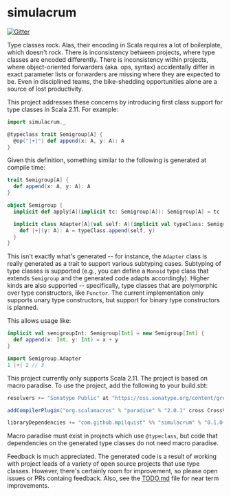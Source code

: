simulacrum
==========

[![Gitter](https://badges.gitter.im/Join%20Chat.svg)](https://gitter.im/mpilquist/simulacrum?utm_source=badge&utm_medium=badge&utm_campaign=pr-badge&utm_content=badge)

Type classes rock. Alas, their encoding in Scala requires a lot of boilerplate, which doesn't rock. There is inconsistency between projects, where type classes are encoded differently. There is inconsistency within projects, where object-oriented forwarders (aka. ops, syntax) accidentally differ in exact parameter lists or forwarders are missing where they are expected to be. Even in disciplined teams, the bike-shedding opportunities alone are a source of lost productivity.

This project addresses these concerns by introducing first class support for type classes in Scala 2.11. For example:

```scala
import simulacrum._

@typeclass trait Semigroup[A] {
  @op("|+|") def append(x: A, y: A): A
}
```

Given this definition, something similar to the following is generated at compile time:

```scala
trait Semigroup[A] {
  def append(x: A, y: A): A
}

object Semigroup {
  implicit def apply[A](implicit tc: Semigroup[A]): Semigroup[A] = tc

  implicit class Adapter[A](val self: A)(implicit val typeClass: Semigroup[A]) {
    def |+|(y: A): A = typeClass.append(self, y)
  }
}
```

This isn't exactly what's generated -- for instance, the `Adapter` class is really generated as a trait to support various subtyping cases. Subtyping of type classes is supported (e.g., you can define a `Monoid` type class that extends `Semigroup` and the generated code adapts accordingly). Higher kinds are also supported -- specifically, type classes that are polymorphic over type constructors, like `Functor`. The current implementation only supports unary type constructors, but support for binary type constructors is planned.

This allows usage like:

```scala
implicit val semigroupInt: Semigroup[Int] = new Semigroup[Int] {
  def append(x: Int, y: Int) = x + y
}

import Semigroup.Adapter
1 |+| 2 // 3
```

This project currently only supports Scala 2.11. The project is based on macro paradise. To use the project, add the following to your build.sbt:

```scala
resolvers += "Sonatype Public" at "https://oss.sonatype.org/content/groups/public/"

addCompilerPlugin("org.scalamacros" % "paradise" % "2.0.1" cross CrossVersion.full)

libraryDependencies += "com.github.mpilquist" %% "simulacrum" % "0.1.0-SNAPSHOT"
```

Macro paradise must exist in projects which use `@typeclass`, but code that dependencies on the generated type classes do not need macro paradise.

Feedback is much appreciated. The generated code is a result of working with project leads of a variety of open source projects that use type classes. However, there's certainly room for improvement, so please open issues or PRs containg feedback. Also, see the [TODO.md](TODO.md) file for near term improvements.

